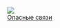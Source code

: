 ![](/books/prose_classic/Шодерло%20де%20Лакло/Опасные%20связи.jpg)  
[Опасные связи](/books/prose_classic/Шодерло%20де%20Лакло/Опасные%20связи)
